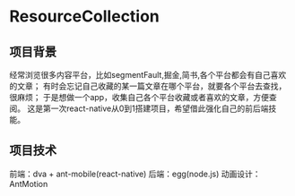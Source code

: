 # ResourceCollection
## 项目背景
经常浏览很多内容平台，比如segmentFault,掘金,简书,各个平台都会有自己喜欢的文章；
有时会忘记自己收藏的某一篇文章在哪个平台，就要各个平台去查找，很麻烦；
于是想做一个app，收集自己各个平台收藏或者喜欢的文章，方便查阅。
这是第一次react-native从0到1搭建项目，希望借此强化自己的前后端技能。
## 项目技术
前端：dva + ant-mobile(react-native)
后端：egg(node.js)
动画设计：AntMotion
